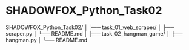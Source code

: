 # SHADOWFOX_Python_Task02
SHADOWFOX_Python_Task02/ │ ├── task_01_web_scraper/ │   ├── scraper.py │   └── README.md │ ├── task_02_hangman_game/ │   ├── hangman.py │   └── README.md
